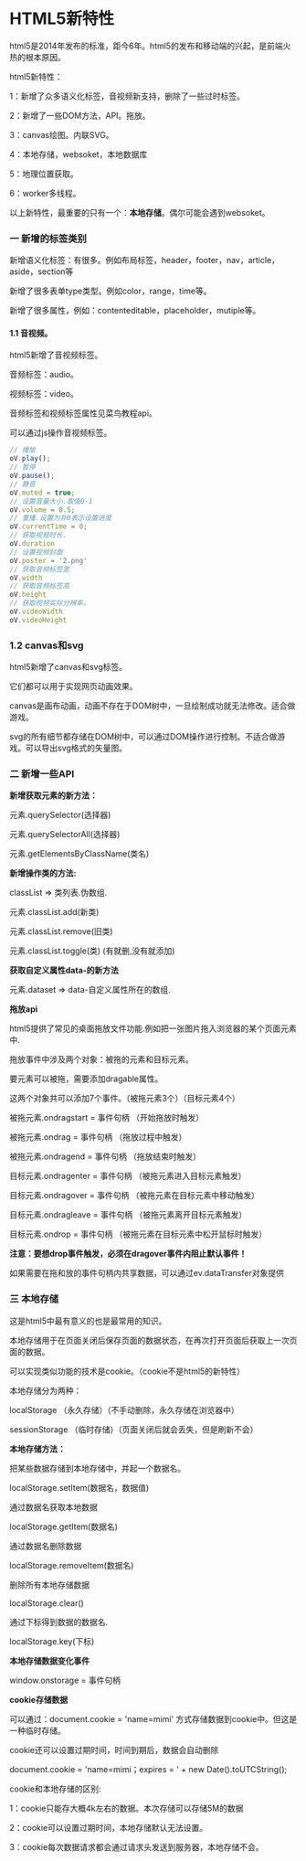 # HTML5新特性

html5是2014年发布的标准，距今6年。html5的发布和移动端的兴起，是前端火热的根本原因。

html5新特性：

1：新增了众多语义化标签，音视频新支持，删除了一些过时标签。

2：新增了一些DOM方法，API。拖放。

3：canvas绘图。内联SVG。

4：本地存储，websoket，本地数据库

5：地理位置获取。

6：worker多线程。

以上新特性，最重要的只有一个：**本地存储**。偶尔可能会遇到websoket。

### 一 新增的标签类别

新增语义化标签：有很多。例如布局标签，header，footer，nav，article，aside，section等

新增了很多表单type类型。例如color，range，time等。

新增了很多属性，例如：contenteditable，placeholder，mutiple等。

#### 1.1 音视频。

html5新增了音视频标签。

音频标签：audio。

视频标签：video。

音频标签和视频标签属性见菜鸟教程api。

可以通过js操作音视频标签。

```JavaScript
// 播放
oV.play();
// 暂停
oV.pause();
// 静音
oV.muted = true;
// 设置音量大小.取值0-1
oV.volume = 0.5;
// 重播.设置为非0表示设置进度
oV.currentTime = 0;
// 获取视频时长.
oV.duration
// 设置视频封面
oV.poster = '2.png'
// 获取音频标签宽
oV.width
// 获取音频标签高
oV.height
// 获取视频实际分辨率。
oV.videoWidth
oV.videoHeight

```

### 1.2 canvas和svg

html5新增了canvas和svg标签。

它们都可以用于实现网页动画效果。

canvas是画布动画，动画不存在于DOM树中，一旦绘制成功就无法修改。适合做游戏。

svg的所有细节都存储在DOM树中，可以通过DOM操作进行控制。不适合做游戏。可以导出svg格式的矢量图。



### 二 新增一些API

**新增获取元素的新方法：**

元素.querySelector(选择器)

元素.querySelectorAll(选择器)

元素.getElementsByClassName(类名)



**新增操作类的方法:**

classList => 类列表.伪数组.

元素.classList.add(新类)

元素.classList.remove(旧类)

元素.classList.toggle(类) (有就删,没有就添加)



**获取自定义属性data-的新方法**

元素.dataset => data-自定义属性所在的数组.



**拖放api**

html5提供了常见的桌面拖放文件功能.例如把一张图片拖入浏览器的某个页面元素中.

拖放事件中涉及两个对象：被拖的元素和目标元素。

要元素可以被拖，需要添加dragable属性。

这两个对象共可以添加7个事件。（被拖元素3个）（目标元素4个）

被拖元素.ondragstart = 事件句柄 （开始拖放时触发）

被拖元素.ondrag = 事件句柄 （拖放过程中触发）

被拖元素.ondragend = 事件句柄 （拖放结束时触发）

目标元素.ondragenter = 事件句柄 （被拖元素进入目标元素触发）

目标元素.ondragover = 事件句柄 （被拖元素在目标元素中移动触发）

目标元素.ondragleave = 事件句柄 （被拖元素离开目标元素触发）

目标元素.ondrop = 事件句柄 （被拖元素在目标元素中松开鼠标时触发）

**注意：要想drop事件触发，必须在dragover事件内阻止默认事件！**

如果需要在拖和放的事件句柄内共享数据，可以通过ev.dataTransfer对象提供



### 三 本地存储

这是html5中最有意义的也是最常用的知识。

本地存储用于在页面关闭后保存页面的数据状态，在再次打开页面后获取上一次页面的数据。

可以实现类似功能的技术是cookie。（cookie不是html5的新特性）

本地存储分为两种：

localStorage （永久存储）（不手动删除，永久存储在浏览器中）

sessionStorage （临时存储）（页面关闭后就会丢失，但是刷新不会）

**本地存储方法：**

把某些数据存储到本地存储中，并起一个数据名。

localStorage.setItem(数据名，数据值)

通过数据名获取本地数据

localStorage.getItem(数据名)

通过数据名删除数据

localStorage.removeItem(数据名)

删除所有本地存储数据

localStorage.clear()

通过下标得到数据的数据名.

localStorage.key(下标)



**本地存储数据变化事件**

window.onstorage = 事件句柄



**cookie存储数据**

可以通过：document.cookie = 'name=mimi' 方式存储数据到cookie中。但这是一种临时存储。

cookie还可以设置过期时间，时间到期后，数据会自动删除

document.cookie = 'name=mimi；expires = ' + new Date().toUTCString();



cookie和本地存储的区别:

1：cookie只能存大概4k左右的数据。本次存储可以存储5M的数据

2：cookie可以设置过期时间，本地存储默认无法设置。

3：cookie每次数据请求都会通过请求头发送到服务器，本地存储不会。





